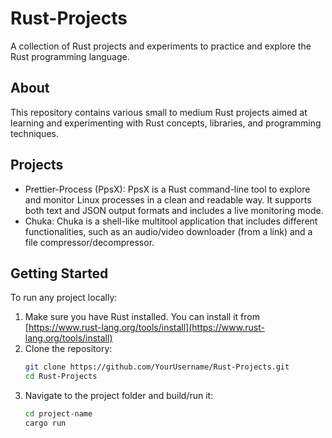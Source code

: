 # Rust-Projects

A collection of Rust projects and experiments to practice and explore the Rust programming language.

## About
This repository contains various small to medium Rust projects aimed at learning and experimenting with Rust concepts, libraries, and programming techniques.

## Projects
- Prettier-Process (PpsX): PpsX is a Rust command-line tool to explore and monitor Linux processes in a clean and readable way. It supports both text and JSON output formats and includes a live monitoring mode.
- Chuka: Chuka is a shell-like multitool application that includes different functionalities, such as an audio/video downloader (from a link) and a file compressor/decompressor.

## Getting Started
To run any project locally:

1. Make sure you have Rust installed. You can install it from [https://www.rust-lang.org/tools/install](https://www.rust-lang.org/tools/install)
2. Clone the repository:
   ```bash
   git clone https://github.com/YourUsername/Rust-Projects.git
   cd Rust-Projects
3. Navigate to the project folder and build/run it:
   ```bash
   cd project-name
   cargo run
